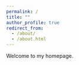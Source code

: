 ```yaml
---
permalink: /
title: ""
author_profile: true
redirect_from: 
  - /about/
  - /about.html
---
```


Welcome to my homepage.